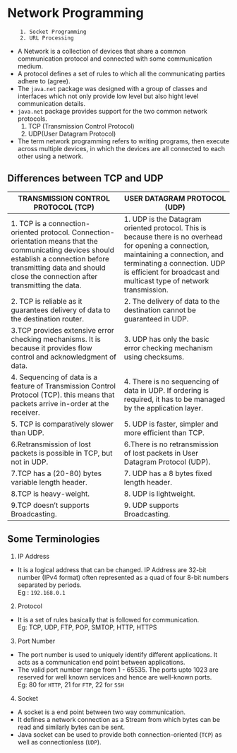 # Network Programming
        1. Socket Programming
        2. URL Processing

- A Network is a collection of devices that share a common communication protocol and connected with some communication medium.
- A protocol defines a set of rules to which all the communicating parties adhere to (agree).
- The ```java.net``` package was designed with a group of classes and interfaces which not only provide low level but also hight level communication details.
- ```java.net``` package provides support for the two common network protocols.
  1. TCP (Transmission Control Protocol)
  2. UDP(User Datagram Protocol)
- The term network programming refers to writing programs, then execute across multiple devices, in which the devices are all connected to each other using a network.

## Differences between TCP and UDP
|TRANSMISSION CONTROL PROTOCOL (TCP)	| USER DATAGRAM PROTOCOL (UDP)|
|----------------------------------------|-----------------------------|
|1. TCP is a connection-oriented protocol. Connection-orientation means that the communicating devices should establish a connection before transmitting data and should close the connection after transmitting the data.|1.	UDP is the Datagram oriented protocol. This is because there is no overhead for opening a connection, maintaining a connection, and terminating a connection. UDP is efficient for broadcast and multicast type of network transmission.|
|2. TCP is reliable as it guarantees delivery of data to the destination router.| 2. The delivery of data to the destination cannot be guaranteed in UDP.|
|3.TCP provides extensive error checking mechanisms. It is because it provides flow control and acknowledgment of data.|3.	UDP has only the basic error checking mechanism using checksums.|
|4. Sequencing of data is a feature of Transmission Control Protocol (TCP). this means that packets arrive in-order at the receiver.|4.	There is no sequencing of data in UDP. If ordering is required, it has to be managed by the application layer.|
|5. TCP is comparatively slower than UDP.|5.	UDP is faster, simpler and more efficient than TCP.|
|6.Retransmission of lost packets is possible in TCP, but not in UDP.|	6.There is no retransmission of lost packets in User Datagram Protocol (UDP).|
|7.TCP has a (20-80) bytes variable length header.|7.	UDP has a 8 bytes fixed length header.|
|8.TCP is heavy-weight.|8. UDP is lightweight.|
|9.TCP doesn’t supports Broadcasting.|9.	UDP supports Broadcasting.|

## Some Terminologies

1. IP Address
- It is a logical address that can be changed. IP Address are 32-bit number (IPv4 format) often represented as a quad of four 8-bit numbers separated by periods.  
  Eg : ```192.168.0.1```

2. Protocol
- It is a set of rules basically that is followed for communication.  
Eg: TCP, UDP, FTP, POP, SMTOP, HTTP, HTTPS

3. Port Number
- The port number is used to uniquely identify different applications. It acts as a communication end point between applications.
- The valid port number range from 1 - 65535.
The ports upto 1023 are reserved for well known services and hence are well-known ports.  
Eg: 80  for ```HTTP```, 21 for ```FTP```, 22 for ```SSH```

4. Socket
- A socket is a end point between two way communication.
- It defines a network connection as a Stream from which bytes can be read and similarly bytes can be sent.
- Java socket can be used to provide both connection-oriented (```TCP```) as well as connectionless (```UDP```).

